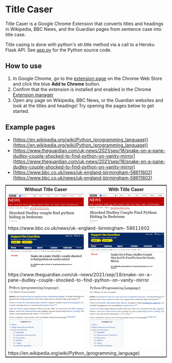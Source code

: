 # Title Caser

Title Caser is a Google Chrome Extension that converts titles and headings in Wikipedia, BBC News, and the Guardian pages from sentence case into title case.

Title casing is done with python's str.title method via a call to a Heroku Flask API. See [app.py](app.py) for the Python source code.

## How to use

1. In Google Chrome, go to the [extension page](https://chrome.google.com/webstore/detail/title-caser/kbchokdkkcomkengjmddfalefnehmkak) on the Chrome Web Store and click the blue **Add to Chrome** button.
2. Confirm that the extension is installed and enabled in the Chrome [Extension manager](chrome://extensions/)
3. Open any page on Wikipedia, BBC News, or the Guardian websites and look at the titles and headings! Try opening the pages below to get started.

## Example pages

* [https://en.wikipedia.org/wiki/Python_(programming_language)](https://en.wikipedia.org/wiki/Python_(programming_language))<br>
* [https://www.theguardian.com/uk-news/2021/sep/18/snake-on-a-pane-dudley-couple-shocked-to-find-python-on-vanity-mirror](https://www.theguardian.com/uk-news/2021/sep/18/snake-on-a-pane-dudley-couple-shocked-to-find-python-on-vanity-mirror)<br>
* [https://www.bbc.co.uk/news/uk-england-birmingham-58611602](https://www.bbc.co.uk/news/uk-england-birmingham-58611602)

<table style="width: 100%; border: 1px solid black;" >
    <tr>
        <th style="width:50%">Without Title Caser</td>
        <th style="width:50%">With Title Caser</td>
    </tr>
    <tr>
        <td style="width:50%"><img src="demo-img/bbc-python-before.png" /></td>
        <td style="width:50%"><img src="demo-img/bbc-python-after.png" /></td>
    </tr>
    <tr>
        <td colspan="2">https://www.bbc.co.uk/news/uk-england-birmingham-58611602</td>
    </tr>
    <tr>
        <td style="width:50%"><img src="demo-img/guardian-python-before.png" /></td>
        <td style="width:50%"><img src="demo-img/guardian-python-after.png" /></td>
    </tr>
    <tr>
        <td colspan="2">https://www.theguardian.com/uk-news/2021/sep/18/snake-on-a-pane-dudley-couple-shocked-to-find-python-on-vanity-mirror</td>
    </tr>
    <tr>
        <td style="width:50%"><img src="demo-img/wikipedia-python-before.png" /></td>
        <td style="width:50%"><img src="demo-img/wikipedia-python-after.png" /></td>
    </tr>
    <tr>
        <td colspan="2">https://en.wikipedia.org/wiki/Python_(programming_language)</td>
    </tr>
</tr></table>

